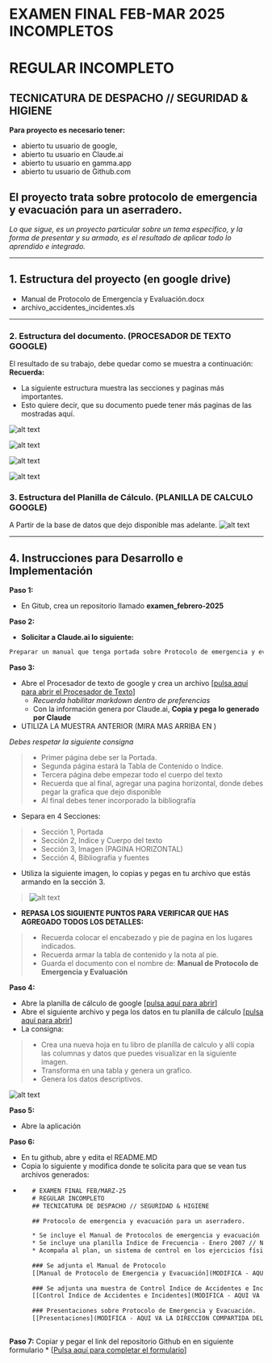 # EXAMEN FINAL FEB-MAR 2025 INCOMPLETOS
# REGULAR INCOMPLETO
## TECNICATURA DE DESPACHO // SEGURIDAD & HIGIENE

**Para proyecto es necesario tener:**
* abierto tu usuario de google,
* abierto tu usuario en Claude.ai
* abierto tu usuario en gamma.app
* abierto tu usuario de Github.com

## El proyecto trata sobre protocolo de emergencia y evacuación para un aserradero. 
_Lo que sigue, es un proyecto particular sobre un tema específico, y la forma de presentar y su armado, es el resultado de aplicar todo lo aprendido e integrado._

---

## 1. Estructura del proyecto (en google drive)
- Manual de Protocolo de Emergencia y Evaluación.docx
- archivo_accidentes_incidentes.xls

---

### 2. Estructura del documento. (PROCESADOR DE TEXTO GOOGLE)
El resultado de su trabajo, debe quedar como se muestra a continuación:
**Recuerda:**
* La siguiente estructura muestra las secciones y paginas más importantes. 
* Esto quiere decir, que su documento puede tener más paginas de las mostradas aquí.

![alt text](https://github.com/hcgtech/02.25_EX_FNL_INF_TM_INCOMPLETOS/blob/main/images/portada.PNG "PORTADA")

![alt text](https://github.com/hcgtech/02.25_EX_FNL_INF_TM_INCOMPLETOS/blob/main/images/indice.PNG "INDICE") 

![alt text](https://github.com/hcgtech/02.25_EX_FNL_INF_TM_INCOMPLETOS/blob/main/images/cuerpo.PNG "CUERPO DEL DOCUMENTO") 

![alt text](https://github.com/hcgtech/02.25_EX_FNL_INF_TM_INCOMPLETOS/blob/main/images/horizontal.PNG "HORIZONTAL CON IMAGEN")

### 3. Estructura del Planilla de Cálculo. (PLANILLA DE CALCULO GOOGLE)
A Partir de la base de datos que dejo disponible mas adelante.
![alt text](https://github.com/hcgtech/02.25_EX_FNL_INF_TM_INCOMPLETOS/blob/main/images/tablaygrafica.png "TABLA Y GRAFICA")

---

## 4. Instrucciones para Desarrollo e Implementación
**Paso 1:**
* En Gitub, crea un repositorio llamado **examen_febrero-2025**

**Paso 2:**
* **Solicitar a Claude.ai lo siguiente:**

```txt
Preparar un manual que tenga portada sobre Protocolo de emergencia y evacuación ante incendios en planta industrial aserradero de madera implantada con 1500 m3 de productos terminado, con equipos industriales de 20 años antiguedad, con layout de proceso continuo, donde trabajan 30 personas. Que sea un manual que no supere las 10 páginas.
```
**Paso 3:**
* Abre el Procesador de texto de google y crea un archivo [[pulsa aquí para abrir el Procesador de Texto](https://docs.google.com/document/u/0/)]
  * _Recuerda habilitar markdown dentro de preferencias_ 
  * Con la información genera por Claude.ai, **Copia y pega lo generado por Claude** 
* UTILIZA LA MUESTRA ANTERIOR (MIRA MAS ARRIBA EN )

_Debes respetar la siguiente consigna_
> * Primer página debe ser la Portada.
> * Segunda página estará la Tabla de Contenido o Indice.
> * Tercera página debe empezar todo el cuerpo del texto
> * Recuerda que al final, agregar una pagina horizontal, donde debes pegar la grafica que dejo disponible
> * Al final debes tener incorporado la bibliografía

* Separa en 4 Secciones:
> * Sección 1, Portada
> * Sección 2, Indice y Cuerpo del texto
> * Sección 3, Imagen (PAGINA HORIZONTAL)
> * Sección 4, Bibliografia y fuentes

* Utiliza la siguiente imagen, lo copias y pegas en tu archivo que estás armando en la sección 3.
> ![alt text](https://github.com/hcgtech/02.25_EX_FNL_INF_TM_INCOMPLETOS/blob/main/images/layout.png "GRAFICA")

* **REPASA LOS SIGUIENTE PUNTOS PARA VERIFICAR QUE HAS AGREGADO TODOS LOS DETALLES:**
> * Recuerda colocar el encabezado y pie de pagina en los lugares indicados.
> * Recuerda armar la tabla de contenido y la nota al pie.
> * Guarda el documento con el nombre de: **Manual de Protocolo de Emergencia y Evaluación**

**Paso 4:**
* Abre la planilla de cálculo de google [[pulsa aquí para abrir](https://docs.google.com/spreadsheets/u/0/)]
* Abre el siguiente archivo y pega los datos en tu planilla de cálculo [[pulsa aquí para abrir](https://docs.google.com/spreadsheets/d/17J777oPtlYyF3uhk4BLCR7oAE2LPdUMqAqQ5B9KRmNY/edit?usp=sharing)]
* La consigna:
 > * Crea una nueva hoja en tu libro de planilla de calculo y allí copia las columnas y datos que puedes visualizar en la siguiente imagen.
 > * Transforma en una tabla y genera un grafico.
 > * Genera los datos descriptivos.
   
   ![alt text](https://github.com/hcgtech/02.25_EX_FNL_INF_TM_INCOMPLETOS/blob/main/images/tablaygrafica.png "TABLA Y GRAFICA")

**Paso 5:**
* Abre la aplicación 

**Paso 6:**
* En tu github, abre y edita el README.MD
* Copia lo siguiente y modifica donde te solicita para que se vean tus archivos generados:
*  ```txt
      # EXAMEN FINAL FEB/MARZ-25
      # REGULAR INCOMPLETO
      ## TECNICATURA DE DESPACHO // SEGURIDAD & HIGIENE
      
      ## Protocolo de emergencia y evacuación para un aserradero.

      * Se incluye el Manual de Protocolos de emergencia y evacuación de planta industrial aserradero de madera implantada con 1500 m3 con equipos de 20 años con diseño de producción continua, donde trabajan 30 personas.
      * Se incluye una planilla Indice de Frecuencia - Enero 2007 // No.Trabajadores Accidentados*1.000.000/HH Trabajadas
      * Acompaña al plan, un sistema de control en los ejercicios físicos rutinarios a desarrollar, _verificando pulsaciones_.
      
      ### Se adjunta el Manual de Protocolo
      [[Manual de Protocolo de Emergencia y Evacuación](MODIFICA - AQUI VA LA DIRECCION COMPARTIDA DEL ARCHIVO)]
      
      ### Se adjunta una muestra de Control Indice de Accidentes e Incidentes
      [[Control Indice de Accidentes e Incidentes](MODIFICA - AQUI VA LA DIRECCION COMPARTIDA DEL ARCHIVO)]
      
      ### Presentaciones sobre Protocolo de Emergencia y Evacuación.
      [[Presentaciones](MODIFICA - AQUI VA LA DIRECCION COMPARTIDA DEL ARCHIVO)]
      
      ```
 
 **Paso 7:** Copiar y pegar el link del repositorio Github en en siguiente formulario
    * [[Pulsa aquí para completar el formulario](https://forms.gle/xb3JS78u9NH6523r7)]
